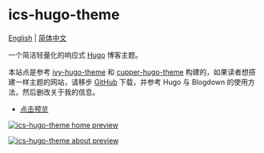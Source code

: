 # ics-hugo-theme

[English](README.en.md) | [简体中文](README.md)

一个简洁轻量化的响应式 [Hugo](https://gohugo.io/) 博客主题。

本站点是参考 [ivy-hugo-theme](https://github.com/shenweiyan/ivy-hugo-theme) 和 [cupper-hugo-theme](https://github.com/shenweiyan/cupper-hugo-theme) 构建的，如果读者想搭建一样主题的网站，请移步 [GitHub](https://github.com/shenweiyan/ics-hugo-theme) 下载，并参考 Hugo 与 Blogdown 的使用方法，然后删改关于我的信息。

- [点击预览](https://shenweiyan.github.io/ICS-Hugo-Theme/)

[![ics-hugo-theme home preview](https://cdn.jsdelivr.net/gh/shenweiyan/ICS-Hugo-Theme/static/img/ics-hugo-theme-home.png "ics-hugo-theme template preview")](https://shenweiyan.github.io/ICS-Hugo-Theme/)

[![ics-hugo-theme about preview](https://cdn.jsdelivr.net/gh/shenweiyan/ICS-Hugo-Theme/static/img/ics-hugo-theme-about.png "ics-hugo-theme template preview")](hhttps://shenweiyan.github.io/ICS-Hugo-Theme/)

